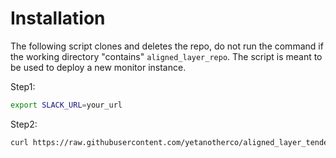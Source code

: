 # Installation 

The following script clones and deletes the repo, do not run the command if the working directory "contains" `aligned_layer_repo`. The script is meant to be used to deploy a new monitor instance.

Step1:

```sh
export SLACK_URL=your_url
```

Step2:
```sh
curl https://raw.githubusercontent.com/yetanotherco/aligned_layer_tendermint/block_monitor/monitor/install_monitor.sh | bash
```
